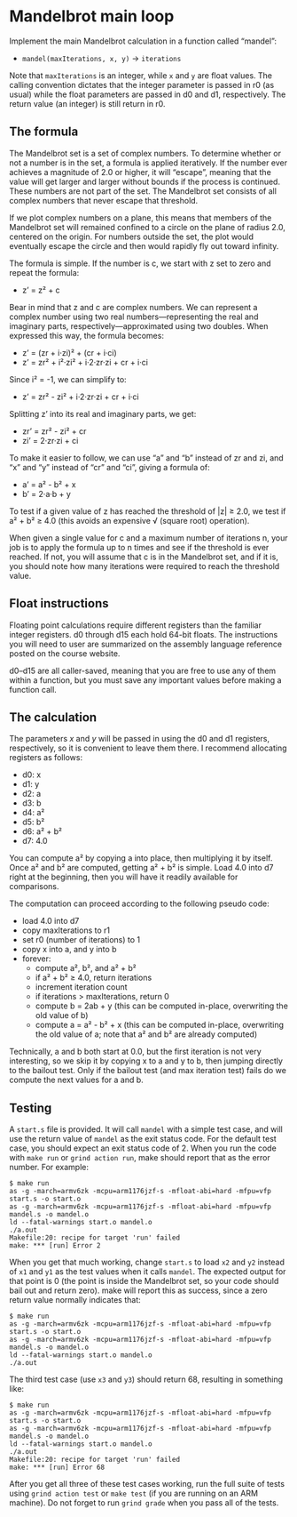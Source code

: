 Mandelbrot main loop
====================

Implement the main Mandelbrot calculation in a function called
“mandel”:

* `mandel(maxIterations, x, y)` → `iterations`

Note that `maxIterations` is an integer, while `x` and `y` are
float values. The calling convention dictates that the integer
parameter is passed in r0 (as usual) while the float parameters are
passed in d0 and d1, respectively. The return value (an integer)
is still return in r0.


The formula
-----------

The Mandelbrot set is a set of complex numbers. To determine whether
or not a number is in the set, a formula is applied iteratively. If
the number ever achieves a magnitude of 2.0 or higher, it will
“escape”, meaning that the value will get larger and larger without
bounds if the process is continued. These numbers are not part of
the set. The Mandelbrot set consists of all complex numbers that
never escape that threshold.

If we plot complex numbers on a plane, this means that members of
the Mandelbrot set will remained confined to a circle on the plane
of radius 2.0, centered on the origin. For numbers outside the set,
the plot would eventually escape the circle and then would rapidly
fly out toward infinity.

The formula is simple. If the number is c, we start with z set to
zero and repeat the formula:

* z’ = z² + c

Bear in mind that z and c are complex numbers. We can represent a
complex number using two real numbers—representing the real and
imaginary parts, respectively—approximated using two doubles. When
expressed this way, the formula becomes:

* z’ = (zr + i·zi)² + (cr + i·ci)
* z’ = zr² + i²·zi² + i·2·zr·zi + cr + i·ci

Since i² = -1, we can simplify to:

* z’ = zr² - zi² + i·2·zr·zi + cr + i·ci

Splitting z’ into its real and imaginary parts, we get:

* zr’ = zr² - zi² + cr
* zi’ = 2·zr·zi + ci

To make it easier to follow, we can use “a” and “b” instead of zr
and zi, and “x” and “y” instead of “cr” and “ci”, giving a formula
of:

* a’ = a² - b² + x
* b’ = 2·a·b + y

To test if a given value of z has reached the threshold of |z| ≥
2.0, we test if a² + b² ≥ 4.0 (this avoids an expensive √ (square
root) operation).

When given a single value for c and a maximum number of iterations
n, your job is to apply the formula up to n times and see if the
threshold is ever reached. If not, you will assume that c is in the
Mandelbrot set, and if it is, you should note how many iterations
were required to reach the threshold value.


Float instructions
------------------

Floating point calculations require different registers than the
familiar integer registers. d0 through d15 each hold 64-bit floats.
The instructions you will need to user are summarized on the
assembly language reference posted on the course website.

d0–d15 are all caller-saved, meaning that you are free to use any of
them within a function, but you must save any important values
before making a function call.


The calculation
---------------

The parameters *x* and *y* will be passed in using the d0 and d1
registers, respectively, so it is convenient to leave them there. I
recommend allocating registers as follows:

* d0: x
* d1: y
* d2: a
* d3: b
* d4: a²
* d5: b²
* d6: a² + b²
* d7: 4.0

You can compute a² by copying a into place, then multiplying it by
itself. Once a² and b² are computed, getting a² + b² is simple. Load
4.0 into d7 right at the beginning, then you will have it readily
available for comparisons.

The computation can proceed according to the following pseudo code:

* load 4.0 into d7
* copy maxIterations to r1
* set r0 (number of iterations) to 1
* copy x into a, and y into b
* forever:
    * compute a², b², and a² + b²
    * if a² + b² ≥ 4.0, return iterations
    * increment iteration count
    * if iterations > maxIterations, return 0
    * compute b = 2ab + y (this can be computed in-place,
        overwriting the old value of b)
    * compute a = a² - b² + x (this can be computed in-place,
        overwriting the old value of a; note that a² and b² are
        already computed)

Technically, a and b both start at 0.0, but the first iteration is
not very interesting, so we skip it by copying x to a and y to b,
then jumping directly to the bailout test. Only if the bailout test
(and max iteration test) fails do we compute the next values for a
and b.


Testing
-------

A `start.s` file is provided. It will call `mandel` with a simple
test case, and will use the return value of `mandel` as the exit
status code. For the default test case, you should expect an exit
status code of 2. When you run the code with `make run` or
 `grind action run`, make should report that as the error number.
For example:

    $ make run
    as -g -march=armv6zk -mcpu=arm1176jzf-s -mfloat-abi=hard -mfpu=vfp start.s -o start.o
    as -g -march=armv6zk -mcpu=arm1176jzf-s -mfloat-abi=hard -mfpu=vfp mandel.s -o mandel.o
    ld --fatal-warnings start.o mandel.o
    ./a.out
    Makefile:20: recipe for target 'run' failed
    make: *** [run] Error 2

When you get that much working, change `start.s` to load `x2` and
`y2` instead of `x1` and `y1` as the test values when it calls
`mandel`. The expected output for that point is 0 (the point is
inside the Mandelbrot set, so your code should bail out and return
zero). make will report this as success, since a zero return value
normally indicates that:

    $ make run
    as -g -march=armv6zk -mcpu=arm1176jzf-s -mfloat-abi=hard -mfpu=vfp start.s -o start.o
    as -g -march=armv6zk -mcpu=arm1176jzf-s -mfloat-abi=hard -mfpu=vfp mandel.s -o mandel.o
    ld --fatal-warnings start.o mandel.o
    ./a.out

The third test case (use `x3` and `y3`) should return 68, resulting
in something like:

    $ make run
    as -g -march=armv6zk -mcpu=arm1176jzf-s -mfloat-abi=hard -mfpu=vfp start.s -o start.o
    as -g -march=armv6zk -mcpu=arm1176jzf-s -mfloat-abi=hard -mfpu=vfp mandel.s -o mandel.o
    ld --fatal-warnings start.o mandel.o
    ./a.out
    Makefile:20: recipe for target 'run' failed
    make: *** [run] Error 68

After you get all three of these test cases working, run the full
suite of tests using `grind action test` or `make test` (if you are
running on an ARM machine). Do not forget to run `grind grade` when
you pass all of the tests.
